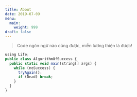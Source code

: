 ```yaml
---
title: About
date: 2019-07-09
menu:
  main:
    weight: 999
draft: false
---
```

> Code ngôn ngữ nào cũng được, miễn lương thiện là được!

```typescript
using Life;
public class AlgorithmOfSuccess {
  public static void main(string[] args) {
    while (noSuccess) {
      tryAgain();
      if (Dead) break;
    }
  }
}
```